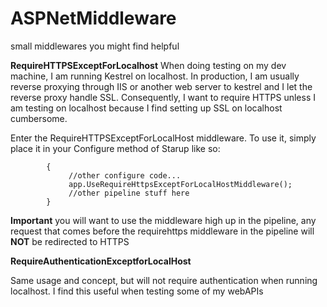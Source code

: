 # ASPNetMiddleware
small middlewares you might find helpful


**RequireHTTPSExceptForLocalhost**
When doing testing on my dev machine, I am running Kestrel on localhost. In production, I am usually reverse proxying through IIS or another web server to kestrel and I let the reverse proxy handle SSL. Consequently, I want to require HTTPS unless I am testing on localhost because I find setting up SSL on localhost cumbersome.

Enter the RequireHTTPSExceptForLocalHost middleware. To use it, simply place it in your Configure method of Starup like so:

``` public void Configure(IApplicationBuilder app, IHostingEnvironment env, ILoggerFactory loggerFactory)
        { 
             //other configure code...
             app.UseRequireHttpsExceptForLocalHostMiddleware();
             //other pipeline stuff here
        }
```
**Important** you will want to use the middleware high up in the pipeline, any request that comes before the requirehttps middleware in the pipeline will **NOT** be redirected to HTTPS

**RequireAuthenticationExceptforLocalHost**

Same usage and concept, but will not require authentication when running localhost. I find this useful when testing some of my webAPIs
